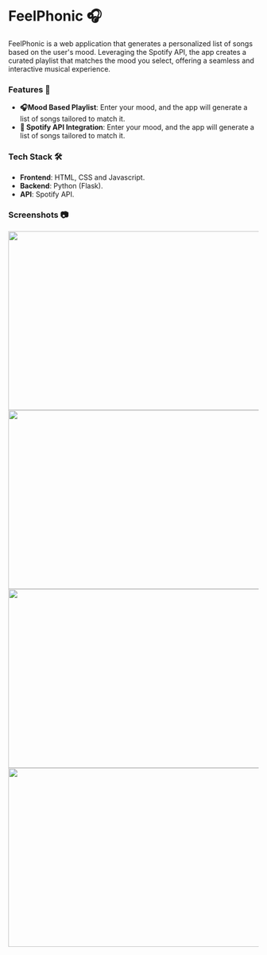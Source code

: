 <h1>FeelPhonic 🎧</h1>

FeelPhonic is a web application that generates a personalized list of songs based on the user's mood. Leveraging the Spotify API, the app creates a curated playlist that matches the mood you select, offering a seamless and interactive musical experience.

<h3>Features 🚀</h3>
<ul>
  <li><strong>🎧Mood Based Playlist</strong>: Enter your mood, and the app will generate a list of songs tailored to match it.</li>
  <li><strong>📡 Spotify API Integration</strong>: Enter your mood, and the app will generate a list of songs tailored to match it.</li>
</ul>

<h3>Tech Stack 🛠️</h3>
<ul>
  <li><strong>Frontend</strong>: HTML, CSS and Javascript.</li>
  <li><strong>Backend</strong>: Python (Flask).</li>
  <li><strong>API</strong>: Spotify API.</li>  
</ul>
<h3>Screenshots 📷</h3>
<img width=640 height=360 src="https://github.com/user-attachments/assets/b7ffbf78-bad5-4ef2-b30d-ea850ba10b4b"></img>
<img width=640 height=360 src="https://github.com/user-attachments/assets/2a46d78e-24d3-41ea-8c1e-34986c23b0e5"></img>
<img width=640 height=360 src="https://github.com/user-attachments/assets/71828f43-37cf-476f-9c39-7d6b26f17ed4"></img>
<img width=640 height=360 src="https://github.com/user-attachments/assets/80f5ffd0-14f4-4514-a6ca-dbc2ef7a7dbd"></img>


<!--![Screenshot (47)](https://github.com/user-attachments/assets/b7ffbf78-bad5-4ef2-b30d-ea850ba10b4b)
![Screenshot (53)](https://github.com/user-attachments/assets/2a46d78e-24d3-41ea-8c1e-34986c23b0e5)
![Screenshot (49)](https://github.com/user-attachments/assets/71828f43-37cf-476f-9c39-7d6b26f17ed4)
![Screenshot (50)](https://github.com/user-attachments/assets/80f5ffd0-14f4-4514-a6ca-dbc2ef7a7dbd)-->

